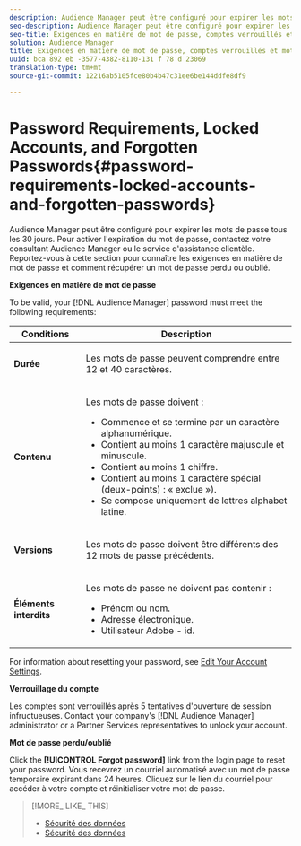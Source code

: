 ```yaml
---
description: Audience Manager peut être configuré pour expirer les mots de passe tous les 30 jours. Pour activer l'expiration du mot de passe, contactez votre consultant Audience Manager ou le service d'assistance clientèle. Reportez-vous à cette section pour connaître les exigences en matière de mot de passe et comment récupérer un mot de passe perdu ou oublié.
seo-description: Audience Manager peut être configuré pour expirer les mots de passe tous les 30 jours. Pour activer l'expiration du mot de passe, contactez votre consultant Audience Manager ou le service d'assistance clientèle. Reportez-vous à cette section pour connaître les exigences en matière de mot de passe et comment récupérer un mot de passe perdu ou oublié.
seo-title: Exigences en matière de mot de passe, comptes verrouillés et mots de passe oubliés
solution: Audience Manager
title: Exigences en matière de mot de passe, comptes verrouillés et mots de passe oubliés
uuid: bca 892 eb -3577-4382-8110-131 f 78 d 23069
translation-type: tm+mt
source-git-commit: 12216ab5105fce80b4b47c31ee6be144ddfe8df9

---
```



# Password Requirements, Locked Accounts, and Forgotten Passwords{#password-requirements-locked-accounts-and-forgotten-passwords}

Audience Manager peut être configuré pour expirer les mots de passe tous les 30 jours. Pour activer l&#39;expiration du mot de passe, contactez votre consultant Audience Manager ou le service d&#39;assistance clientèle. Reportez-vous à cette section pour connaître les exigences en matière de mot de passe et comment récupérer un mot de passe perdu ou oublié.

<!-- 

c_password_requirements.xml

 -->

**Exigences en matière de mot de passe**

To be valid, your [!DNL Audience Manager] password must meet the following requirements:

<table id="table_9B79E9F634664F6B995649E3158CCF20"> 
 <thead> 
  <tr> 
   <th colname="col1" class="entry"> Conditions </th> 
   <th colname="col2" class="entry"> Description </th> 
  </tr> 
 </thead>
 <tbody> 
  <tr> 
   <td colname="col1"> <p> <b>Durée</b> </p> </td> 
   <td colname="col2"> <p>Les mots de passe peuvent comprendre entre 12 et 40 caractères. </p> </td> 
  </tr> 
  <tr> 
   <td colname="col1"> <p> <b>Contenu</b> </p> </td> 
   <td colname="col2"> <p>Les mots de passe doivent : </p> <p> 
     <ul id="ul_70F64B9DE90E463098DFA8AB8349CF0B"> 
      <li id="li_2FBA66E47F4A4E1BB01DE3722821E100">Commence et se termine par un caractère alphanumérique. </li> 
      <li id="li_1390D4C9A48944B68B891EE6CB734BBC">Contient au moins 1 caractère majuscule et minuscule. </li> 
      <li id="li_B75B64A005804262BAAF0F1901D63358">Contient au moins 1 chiffre. </li> 
      <li id="li_28452022AF4743B8B159187BBD10890A">Contient au moins 1 caractère spécial (deux-points) : « exclue »). </li> 
      <li id="li_C02B931ABAB84FFE9B87AEBAEDF34EF3">Se compose uniquement de lettres alphabet latine. </li> 
     </ul> </p> </td> 
  </tr> 
  <tr> 
   <td colname="col1"> <p> <b>Versions</b> </p> </td> 
   <td colname="col2"> <p> Les mots de passe doivent être différents des 12 mots de passe précédents. </p> </td> 
  </tr> 
  <tr> 
   <td colname="col1"> <p> <b>Éléments interdits</b> </p> </td> 
   <td colname="col2"> <p> Les mots de passe ne doivent pas contenir : </p> <p> 
     <ul id="ul_08DE186AF56E401B933256E69279847A"> 
      <li id="li_CC854F7F86484774A76CCF927E1400B4">Prénom ou nom. </li> 
      <li id="li_74ACCF3DE717473B8AB9B1720DD891E7">Adresse électronique. </li> 
      <li id="li_09C1F699BF6843ACAB4E68D2F57461AB"><span class="keyword"> Utilisateur Adobe</span> - id. </li> 
     </ul> </p> </td> 
  </tr> 
 </tbody> 
</table>

For information about resetting your password, see [Edit Your Account Settings](../features/administration/edit-account-settings.md).

**Verrouillage du compte**

Les comptes sont verrouillés après 5 tentatives d&#39;ouverture de session infructueuses. Contact your company&#39;s [!DNL Audience Manager] administrator or a Partner Services representatives to unlock your account.

**Mot de passe perdu/oublié**

Click the **[!UICONTROL Forgot password]** link from the login page to reset your password. Vous recevrez un courriel automatisé avec un mot de passe temporaire expirant dans 24 heures. Cliquez sur le lien du courriel pour accéder à votre compte et réinitialiser votre mot de passe.

>[!MORE_ LIKE_ THIS]
>
>* [Sécurité des données](../overview/data-security-and-privacy/data-security.md)
>* [Sécurité des données](../overview/data-security-and-privacy/data-privacy.md)

